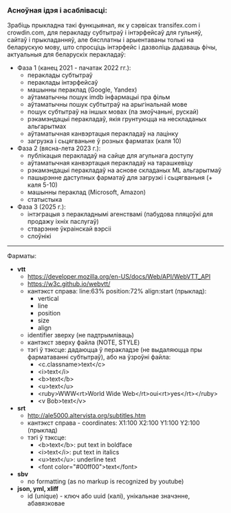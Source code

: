 ### Асноўная ідэя і асаблівасці:
Зрабіць прыкладна такі функцыянал, як у сэрвісах transifex.com і crowdin.com, для перакладу субтытраў і інтэрфейсаў для гульняў, сайтаў і прыкладанняў, але бясплатны і арыентаваны толькі на беларускую мову, што спросціць інтэрфейс і дазволіць дадаваць фічы, актуальныя для беларускіх перакладаў:
- Фаза 1 (канец 2021 - пачатак 2022 гг.):
    - пераклады субтытраў
    - пераклады інтэрфейсаў
    - машынны пераклад (Google, Yandex)
    - аўтаматычны пошук imdb інфармацыі пра фільм
    - аўтаматычны пошук субтытраў на арыгінальнай мове
    - пошук субтытраў на іншых мовах (па змоўчаньні, рускай)
    - рэкамэндацыі перакладаў, якія грунтуюцца на нескладаных альгарытмах
    - аўтаматычная канвэртацыя перакладаў на лацінку
    - загрузка і сьцягваньне ў розных фарматах (каля 10)
- Фаза 2 (вясна-лета 2023 г.):
    - публікацыя перакладаў на сайце для агульнага доступу
    - аўтаматычная канвэртацыя перакладаў на тарашкевіцу
    - рэкамэндацыі перакладаў на аснове складаных ML альгарытмаў
    - пашырэнне даступных фарматаў для загрузкі і сьцягваньня (+ каля 5-10)
    - машынны пераклад (Microsoft, Amazon)
    - статыстыка
- Фаза 3 (2025 г.):
    - інтэграцыя з перакладнымі агенствамі (пабудова пляцоўкі для продажу іхніх паслугаў)
    - стварэнне ўкраінскай вэрсіі
    - слоўнікі

---

Фарматы:

- **vtt**
    - https://developer.mozilla.org/en-US/docs/Web/API/WebVTT_API
    - https://w3c.github.io/webvtt/
    - кантэкст справа: line:63% position:72% align:start (прыклад):
        - vertical
        - line
        - position
        - size
        - align
    - identifier зверху (не падтрымліваць)
    - кантэкст зверху файла (NOTE, STYLE)
    - тэгі ў тэксце: дадаюцца ў перакладзе (не выдаляюцца пры фарматаванні субтытраў), або на ўзроўні файла:
        - \<c.classname>text\</c>
        - \<i>text\</i>
        - \<b>text\</b>
        - \<u>text\</u>
        - \<ruby>WWW\<rt>World Wide Web\</rt>oui\<rt>yes\</rt>\</ruby>
        - \<v Bob>text\</v>
- **srt**
    - http://ale5000.altervista.org/subtitles.htm
    - кантэкст справа - coordinates: X1:100 X2:100 Y1:100 Y2:100 (прыклад)
    - тэгі ў тэксце:
        - \<b>text\</b>: put text in boldface
        - \<i>text\</i>: put text in italics
        - \<u>text\</u>: underline text
        - \<font color="#00ff00">text\</font>
- **sbv**
    - no formatting (as no markup is recognized by youtube)
- **json, yml, xliff**
    - id (unique) - ключ або uuid (калі), унікальнае значэнне, абавязковае

